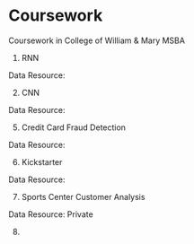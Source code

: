 # Coursework
Coursework in College of William &amp; Mary MSBA

1. RNN

Data Resource:

2. CNN

Data Resource:

5. Credit Card Fraud Detection

Data Resource:

6. Kickstarter

Data Resource:

7. Sports Center Customer Analysis

Data Resource: Private

8. 
